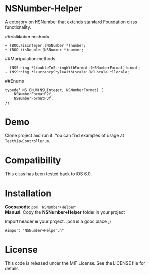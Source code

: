 NSNumber-Helper
===============

A cetogory on NSNumber that extends standard Foundation class functionality.


##Validation methods

```objc
+ (BOOL)isInteger:(NSNumber *)number;
+ (BOOL)isDouble:(NSNumber *)number;
```


##Manipulation methods

```objc
- (NSString *)doubleToStringWithFormat:(NSNumberFormat)format;
- (NSString *)currencyStyleWithLocale:(NSLocale *)locale;
```


##Enums

```objc
typedef NS_ENUM(NSUInteger, NSNumberFormat) {
    NSNumberFormatP2f,
    NSNumberFormatP3f,
};
```


Demo
====

Clone project and run it. You can find examples of usage at `TestViewController.m`.


Compatibility
=============

This class has been tested back to iOS 6.0.

Installation
============

__Cocoapods__: `pod 'NSNumber+Helper'`<br />
__Manual__: Copy the __NSNumber+Helper__ folder in your project<br />

Import header in your project. .pch is a good place ;)

    #import "NSNumber+Helper.h"

License
=======

This code is released under the MIT License. See the LICENSE file for
details.


